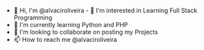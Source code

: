 - 👋 Hi, I'm @alvaciroliveira - 👀 I'm interested in Learning Full Stack Programming
- 🌱 I'm currently learning Python and PHP
- 💞️ I'm looking to collaborate on posting my Projects
- 📫 How to reach me @alvaciroliveira

<!---
alvaciroliveira/alvaciroliveira is a ✨ special ✨ repository because its `README.md` (this file) appears on your GitHub profile.
You can click the Preview link to take a look at your changes.
--->
